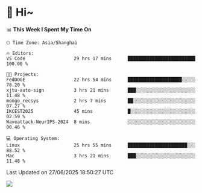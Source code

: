 # 👋 Hi~

<!--START_SECTION:waka-->
📊 **This Week I Spent My Time On** 

```text
🕑︎ Time Zone: Asia/Shanghai

🔥 Editors: 
VS Code                  29 hrs 17 mins      █████████████████████████   100.00 % 

🐱‍💻 Projects: 
FedDOGE                  22 hrs 54 mins      ████████████████████░░░░░   78.20 % 
xjtu-auto-sign           3 hrs 21 mins       ███░░░░░░░░░░░░░░░░░░░░░░   11.48 % 
mongo_recsys             2 hrs 7 mins        ██░░░░░░░░░░░░░░░░░░░░░░░   07.27 % 
IKCEST2025               45 mins             █░░░░░░░░░░░░░░░░░░░░░░░░   02.59 % 
Waveattack-NeurIPS-2024  8 mins              ░░░░░░░░░░░░░░░░░░░░░░░░░   00.46 % 

💻 Operating System: 
Linux                    25 hrs 55 mins      ██████████████████████░░░   88.52 % 
Mac                      3 hrs 21 mins       ███░░░░░░░░░░░░░░░░░░░░░░   11.48 % 
```


 Last Updated on 27/06/2025 18:50:27 UTC
<!--END_SECTION:waka-->

![](https://komarev.com/ghpvc/?username=lvdongyi&label=Profile%20views&color=0e75b6&style=flat)
<!---
lvdongyi/lvdongyi is a ✨ special ✨ repository because its `README.md` (this file) appears on your GitHub profile.
You can click the Preview link to take a look at your changes.
--->
